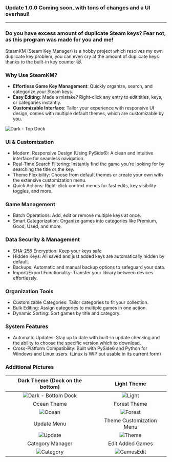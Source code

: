 ### Update 1.0.0 Coming soon, with tons of changes and a UI overhaul! ###
---
### Do you have excess amount of duplicate Steam keys? Fear not, as this program was made for you and me!
SteamKM (Steam Key Manager) is a hobby project which resolves my own duplicate key problem, you can even cry at the amount of duplicate keys thanks to the built-in key counter 😿. 

### Why Use SteamKM?
- **Effortless Game Key Management**: Quickly organize, search, and categorize your Steam keys.
- **Easy Editing**: Made a mistake? Right-click any entry to edit titles, keys, or categories instantly.
- **Customizable Interface**: Tailor your experience with responsive UI design, comes with multiple default themes, which are customizable by you.

![Dark - Top Dock](https://github.com/user-attachments/assets/442a0dc3-9c70-4de7-937f-4917cbd80503)

### **UI & Customization**
- Modern, Responsive Design (Using PySide6): A clean and intuitive interface for seamless navigation.
- Real-Time Search Filtering: Instantly find the game you’re looking for by searching the title or the key.
- Theme Flexibility: Choose from default themes or create your own with the extensive customization menu.
- Quick Actions: Right-click context menus for fast edits, key visibility toggles, and more.

### **Game Management**
- Batch Operations: Add, edit or remove multiple keys at once.
- Smart Categorization: Organize games into categories like Premium, Good, Used, and more.

### **Data Security & Management**
- SHA-256 Encryption: Keep your keys safe
- Hidden Keys: All saved and just added keys are automatically hidden by default.
- Backups: Automatic and manual backup options to safeguard your data.
- Import/Export Functionality: Transfer your library between devices effortlessly.

### **Organization Tools**
- Customizable Categories: Tailor categories to fit your collection.
- Bulk Editing: Assign categories to multiple games in one action.
- Dynamic Sorting: Sort games by title and category.

### **System Features**
- Automatic Updates: Stay up to date with built-in update checking and the ability to choose the specific version which to download.
- Cross-Platform Compatibility: Built with PySide6 and Python for Windows and Linux users. (Linux is WIP but usable in its current form)


### **Additional Pictures**

Dark Theme (Dock on the bottom) | Light Theme
:-------------------------:|:-------------------------:
| ![Dark - Bottom Dock](https://github.com/user-attachments/assets/ada35eec-9351-4480-bf19-6218e80c574d) | ![Light](https://github.com/user-attachments/assets/d668aac3-51c6-4fc9-b2ff-7ecbd797e821) |
Ocean Theme | Forest Theme
| ![Ocean](https://github.com/user-attachments/assets/24e030cf-cda1-4312-8d19-5772a5f80561) | ![Forest](https://github.com/user-attachments/assets/d52924ea-2c8a-4ef0-84b4-9e5e608782d2) |
Update Menu | Theme Customization Menu
| ![Update](https://github.com/user-attachments/assets/2493b857-b407-430b-8d07-8983d2abd7f0) | ![Theme](https://github.com/user-attachments/assets/94cf55ca-0c26-4315-960b-31aef760c065) |
Category Manager | Edit Added Games
| ![Category](https://github.com/user-attachments/assets/8d0ba71b-3870-47ab-ada4-94cd0ff26dab) | ![GamesEdit](https://github.com/user-attachments/assets/53dbd036-980b-4a0d-b1ea-4a4a6471fe0c) |
